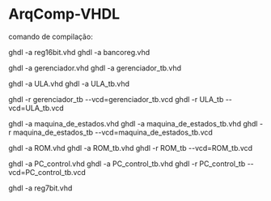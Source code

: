 # ArqComp-VHDL

comando de compilação:

ghdl -a reg16bit.vhd
ghdl -a bancoreg.vhd

ghdl -a gerenciador.vhd
ghdl -a gerenciador_tb.vhd

ghdl -a ULA.vhd
ghdl -a ULA_tb.vhd

ghdl -r gerenciador_tb --vcd=gerenciador_tb.vcd
ghdl -r ULA_tb --vcd=ULA_tb.vcd



ghdl -a maquina_de_estados.vhd
ghdl -a maquina_de_estados_tb.vhd
ghdl -r maquina_de_estados_tb --vcd=maquina_de_estados_tb.vcd

ghdl -a ROM.vhd
ghdl -a ROM_tb.vhd
ghdl -r ROM_tb --vcd=ROM_tb.vcd

ghdl -a PC_control.vhd
ghdl -a PC_control_tb.vhd
ghdl -r PC_control_tb --vcd=PC_control_tb.vcd

ghdl -a reg7bit.vhd